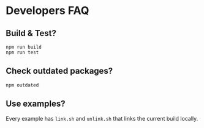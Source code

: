 # Developers FAQ

## Build & Test?

```shell
npm run build
npm run test
```

## Check outdated packages?

```shell
npm outdated
```

## Use examples?

Every example has `link.sh` and `unlink.sh` that links the current build locally.

